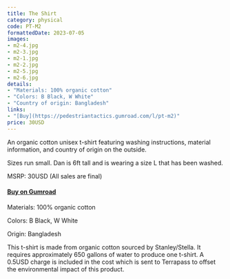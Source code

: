 ```yaml
---
title: The Shirt
category: physical
code: PT-M2
formattedDate: 2023-07-05
images:
- m2-4.jpg
- m2-3.jpg
- m2-1.jpg
- m2-2.jpg
- m2-5.jpg
- m2-6.jpg
details:
- "Materials: 100% organic cotton"
- "Colors: B Black, W White"
- "Country of origin: Bangladesh"
links:
- "[Buy](https://pedestriantactics.gumroad.com/l/pt-m2)"
price: 30USD
---
```


An organic cotton unisex t-shirt featuring washing instructions, material information, and country of origin on the outside.

Sizes run small. Dan is 6ft tall and is wearing a size L that has been washed.

MSRP: 30USD (All sales are final)
#### [Buy on Gumroad](https://pedestriantactics.gumroad.com/l/pt-m2)

<div class="details">

Materials: 100% organic cotton

Colors: B Black, W White

Origin: Bangladesh

</div>

<div class="warning environment">

This t-shirt is made from organic cotton sourced by Stanley/Stella. It requires approximately 650 gallons of water to produce one t-shirt. A 0.5USD charge is included in the cost which is sent to Terrapass to offset the environmental impact of this product.

</div>